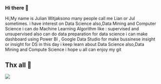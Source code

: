 ### Hi there 👋


Hi,My name is Julian Witjaksono many people call me Lian or Jul sometimes.
i have interest on Data Science also,Data Mining and Computer Science
i can do Machine Learning Algorithm like : supervised and unsupervised
also can do data preparation for data science i can make dashboard using Power BI , Google Data Studio for make bussinese insight or insight for DS
in this day i keep learn about Data Science also,Data Mining and Compute Science i hope u all can enjoy my git 
## Thx all 👋
<!-- ![JulianWitjaksono's GitHub stats](https://github-readme-stats.vercel.app/api?username=JulianWitjaksono&theme=radical)
 -->
<img src="https://user-images.githubusercontent.com/77309909/207878684-da8dd364-2d11-49fa-a1e4-632bf0b8e144.jpg"/>

